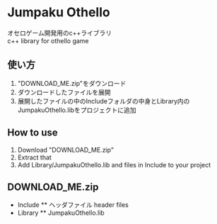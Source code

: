 # Jumpaku Othello
オセロゲーム開発用のc++ライブラリ  
  c++ library for othello game

## 使い方
  1. "DOWNLOAD\_ME.zip"をダウンロード
  2. ダウンロードしたファイルを展開
  3. 展開したファイルの中のIncludeフォルダの中身とLibrary内のJumpakuOthello.libをプロジェクトに追加

## How to use
  1. Download "DOWNLOAD\_ME.zip"
  2. Extract that
  3. Add Library/JumpakuOthello.lib and files in Include to your project

## DOWNLOAD_ME.zip 
  * Include 
  ** ヘッダファイル header files
  * Library
  ** JumpakuOthello.lib
  
